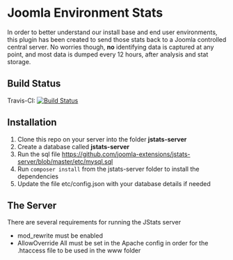 # Joomla Environment Stats

In order to better understand our install base and end user environments, this plugin has been created to send
those stats back to a Joomla controlled central server. No worries though, __no__ identifying data is captured
at any point, and most data is dumped every 12 hours, after analysis and stat storage.

## Build Status
Travis-CI: [![Build Status](https://travis-ci.org/joomla-extensions/jstats-server.png)](https://travis-ci.org/joomla-extensions/jstats-server)

## Installation

1. Clone this repo on your server into the folder **jstats-server**
2. Create a database called **jstats-server**
3. Run the sql file https://github.com/joomla-extensions/jstats-server/blob/master/etc/mysql.sql
4. Run ```composer install``` from the jstats-server folder to install the dependencies
5. Update the file etc/config.json with your database details if needed

## The Server

There are several requirements for running the JStats server

* mod_rewrite must be enabled
* AllowOverride All must be set in the Apache config in order for the .htaccess file to be used in the www folder
